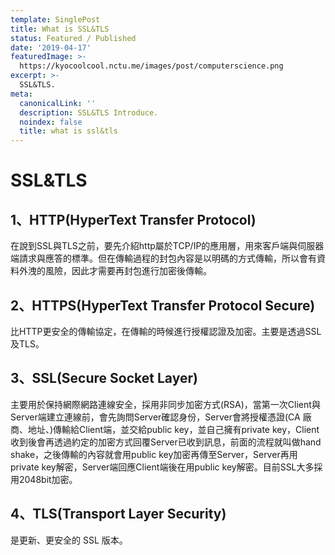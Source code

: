```yaml
---
template: SinglePost
title: What is SSL&TLS
status: Featured / Published
date: '2019-04-17'
featuredImage: >-
  https://kyocoolcool.nctu.me/images/post/computerscience.png
excerpt: >-
  SSL&TLS.
meta:
  canonicalLink: ''
  description: SSL&TLS Introduce.
  noindex: false
  title: what is ssl&tls
---
```


# SSL&TLS

## 1、HTTP(HyperText Transfer Protocol)

在說到SSL與TLS之前，要先介紹http屬於TCP/IP的應用層，用來客戶端與伺服器端請求與應答的標準。但在傳輸過程的封包內容是以明碼的方式傳輸，所以會有資料外洩的風險，因此才需要再封包進行加密後傳輸。

## 2、HTTPS(HyperText Transfer Protocol Secure)

比HTTP更安全的傳輸協定，在傳輸的時候進行授權認證及加密。主要是透過SSL及TLS。

## 3、SSL(Secure Socket Layer)

主要用於保持網際網路連線安全，採用非同步加密方式(RSA)，當第一次Client與Server端建立連線前，會先詢問Server確認身份，Server會將授權憑證(CA 廠商、地址、)傳輸給Client端，並交給public key，並自己擁有private key，Client收到後會再透過約定的加密方式回覆Server已收到訊息，前面的流程就叫做hand shake，之後傳輸的內容就會用public key加密再傳至Server，Server再用private key解密，Server端回應Client端後在用public key解密。目前SSL大多採用2048bit加密。


## 4、TLS(Transport Layer Security)

是更新、更安全的 SSL 版本。
